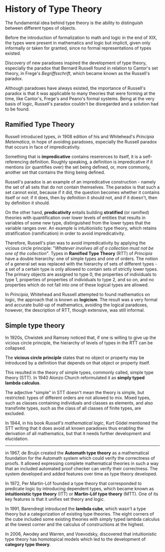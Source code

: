 # History of Type Theory

The fundamental idea behind type theory is the ability to distinguish between different types of objects.

Before the introduction of formalization to math and logic in the end of XIX, the types were present in mathematics and logic but implicit, given only informally or taken for granted, since no formal representations of types existed.

Discovery of new paradoxes inspired the development of type theory, especially the paradox that Bernard Russell found in relation to Cantor's set theory, in Frege's _Begriffsschrift_, which became known as the Russell's paradox. 

Although paradoxes have always existed, the importance of Russell's paradox is that it was applicable to many theories that were forming at the time, like Cantor's, Frege's and Peano's formal systems. Being at the very basis of logic, Russell's paradox couldn't be disregarded and a solution had to be found.


## Ramified Type Theory

Russell introduced types, in 1908 edition of his and Whitehead's _Principia Metematica_, in hope of avoiding paradoxes, especially the Russell paradox that occurs in face of impredicativity.

Something that is **impredicative** contains reserences to itself, it is a self-referencing definition. Roughly speaking, a definition is impredicative if it mentions (or quantifies over) the set being defined, or, more commonly, another set that contains the thing being defined.

Russell's paradox is an example of an impredicative construction - namely the set of all sets that do not contain themselves. The paradox is that such a set cannot exist, because if it did, the question becomes whether it contains itself or not: if it does, then by definition it should not, and if it doesn't, then by definition it should.

On the other hand, **predicativity** entails building **stratified** (or ramified) theories with quantification over lower levels of entities that results in variables of some new type, distinguished from the lower types that the variable ranges over. An example is intuitionistic type theory, which retains stratification (ramification) in order to avoid impredicativity.

Therefore, Russell's plan was to avoid impredicativity by applying the vicious circle principle: "_Whatever involves all of a collection must not be one of the collection_". Types in **Ramified Type Theory** (RTT) of _Principia_ have a double hierarchy: one of simple types and one of orders. The notion of a general set was replaced with the hierarchy of sets of different types - a set of a certain type is only allowed to contain sets of strictly lower types. The primary objects are assigned to type 0, the properties of individuals to type 1, properties of properties of individuals to type 2, and so on, and no properties which do not fall into one of these logical types are allowed.

In _Principia_, Whitehead and Russell attempted to found mathematics on logic, the approach that is known as **logicism**. The result was a very formal and accurate build-up of mathematics, avoiding the logical paradoxes, however, the description of RTT, though extensive, was still informal.


## Simple type theory

In 1920s, Chwistek and Ramsey noticed that, if one is willing to give up the vicious circle principle, the hierarchy of levels of types in the RTT can be collapsed. 

The **vicious circle principle** states that no object or property may be introduced by a definition that depends on that object or property itself.

This resulted in the theory of simple types, commonly called, simple type theory (STT). In 1940 Alonzo Church reformulated it as **simply typed lambda calculus**.

The adjective "simple" in STT doesn't mean the theory is simple, but restricted: types of different orders are not allowed to mix. Mixed types, such as classes containing individuals and classes as elements, and also transfinite types, such as the class of all classes of finite types, are excluded.

In 1944, in his book _Russell's mathematical logic_, Kurt Gödel mentioned the STT writing that it does avoid all known paradoxes thus enabling the derivation of all mathematics, but that it needs further development and elucidation.


---

in 1967, de Bruijn created the **Automath type theory** as a mathematical foundation for the Automath system which could verify the correctness of proofs. It allowed expressing complete mathematical theories in such a way that an included automated proof checker can verify their correctness. The system developed and added features over time as type theory developed.

In 1972, Per Martin-Löf founded a type theory that corresponded to predicate logic by introducing dependent types, which became known as **intuitionistic type theory** (ITT) or **Martin-Löf type theory** (MTT). One of its key features is that it unifies set theory and logic.

In 1991, Barendregt introduced the **lambda cube**, which wasn't a type theory but a categorization of existing type theories. The eight corners of the cube included some existing theories with simply typed lambda calculus at the lowest corner and the calculus of constructions at the highest.

In 2006, Awodey and Warren, and Voevodsky, discovered that intuitionistic type theory has homotopical models which led to the development of **category type theory**.
